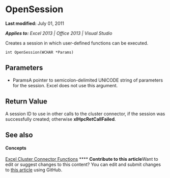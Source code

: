 
# OpenSession

 **Last modified:** July 01, 2011

 _**Applies to:** Excel 2013 | Office 2013 | Visual Studio_

Creates a session in which user-defined functions can be executed.


```
int OpenSession(WCHAR *Params)
```


## Parameters


- ParamsA pointer to semicolon-delimited UNICODE string of parameters for the session. Excel does not use this argument.
    

## Return Value

A session ID to use in other calls to the cluster connector, if the session was successfully created; otherwise  **xlHpcRetCallFailed**.


## See also


#### Concepts


 [Excel Cluster Connector Functions](65927ef9-29f7-499a-a1c1-6f672c09bb6b.md)
****   **Contribute to this article**Want to edit or suggest changes to this content? You can edit and submit changes to  [this article](https://github.com/jhershey00/VBA_Excel_Test/OpenXMLCon/articles/6cfd3513-800f-4602-b3e6-6430920718d6.md) using GitHub.

